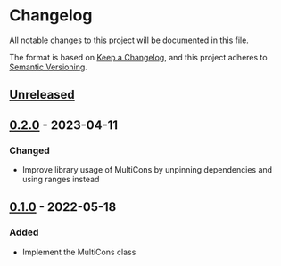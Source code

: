# Changelog

All notable changes to this project will be documented in this file.

The format is based on [Keep a Changelog](https://keepachangelog.com/en/1.0.0/),
and this project adheres to
[Semantic Versioning](https://semver.org/spec/v2.0.0.html).

## [Unreleased]

## [0.2.0] - 2023-04-11

### Changed

- Improve library usage of MultiCons by unpinning dependencies and using ranges instead

## [0.1.0] - 2022-05-18

### Added

- Implement the MultiCons class

[unreleased]: https://github.com/SergioSim/multicons/v0.2.0...master
[0.2.0]: https://github.com/SergioSim/multicons/v0.1.0...v0.2.0
[0.1.0]: https://github.com/SergioSim/multicons/compare/125c67d...v0.1.0
